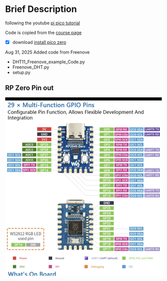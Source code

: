 # Brief Description

following the youtube [pi pico tutorial](https://www.youtube.com/watch?v=Ic4ExTusoTw&t=1344s)

Code is copied from the [course page](https://core-electronics.com.au/courses/raspberry-pi-pico-workshop/#1.1)

- [x] download [install pico zero](https://picozero.readthedocs.io/en/latest/gettingstarted.html)


Aug 31, 2025
Added code from Freenove
- DHT11_Freenove_example_Code.py
- Freenove_DHT.py
- setup.py


## RP Zero Pin out
![RP2040 Zero pin out](PicoZero_Pinout.jpg)


